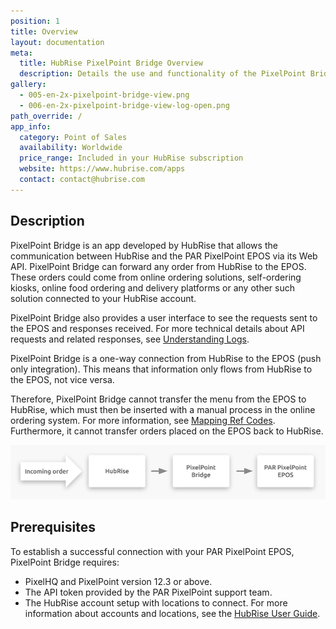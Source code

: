 ```yaml
---
position: 1
title: Overview
layout: documentation
meta:
  title: HubRise PixelPoint Bridge Overview
  description: Details the use and functionality of the PixelPoint Bridge.
gallery:
  - 005-en-2x-pixelpoint-bridge-view.png
  - 006-en-2x-pixelpoint-bridge-view-log-open.png
path_override: /
app_info:
  category: Point of Sales
  availability: Worldwide
  price_range: Included in your HubRise subscription
  website: https://www.hubrise.com/apps
  contact: contact@hubrise.com
---
```


## Description

PixelPoint Bridge is an app developed by HubRise that allows the communication between HubRise and the PAR PixelPoint EPOS via its Web API. PixelPoint Bridge can forward any order from HubRise to the EPOS. These orders could come from online ordering solutions, self-ordering kiosks, online food ordering and delivery platforms or any other such solution connected to your HubRise account.

PixelPoint Bridge also provides a user interface to see the requests sent to the EPOS and responses received. For more technical details about API requests and related responses, see [Understanding Logs](/apps/pixelpoint-bridge/understanding-logs).

PixelPoint Bridge is a one-way connection from HubRise to the EPOS (push only integration). This means that information only flows from HubRise to the EPOS, not vice versa.

Therefore, PixelPoint Bridge cannot transfer the menu from the EPOS to HubRise, which must then be inserted with a manual process in the online ordering system. For more information, see [Mapping Ref Codes](/apps/pixelpoint/map-ref-codes). Furthermore, it cannot transfer orders placed on the EPOS back to HubRise.

![Connection Diagram](../images/001-en-2x-connection-diagram.png)

## Prerequisites

To establish a successful connection with your PAR PixelPoint EPOS, PixelPoint Bridge requires:

- PixelHQ and PixelPoint version 12.3 or above.
- The API token provided by the PAR PixelPoint support team.
- The HubRise account setup with locations to connect. For more information about accounts and locations, see the [HubRise User Guide](/docs).
